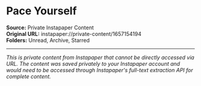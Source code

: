 # Pace Yourself

**Source:** Private Instapaper Content  
**Original URL:** instapaper://private-content/1657154194  
**Folders:** Unread, Archive, Starred  

---

*This is private content from Instapaper that cannot be directly accessed via URL. The content was saved privately to your Instapaper account and would need to be accessed through Instapaper's full-text extraction API for complete content.*